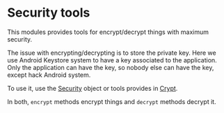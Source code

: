 # Security tools

This modules provides tools for encrypt/decrypt things with maximum security.

The issue with encrypting/decrypting is to store the private key.
Here we use Android Keystore system to have a key associated to the application.
Only the application can have the key, so nobody else can have the key,
except hack Android system.

To use it, use the [Security](../main/java/fr/jhelp/security/Security.kt)
object or tools provides in [Crypt](../main/java/fr/jhelp/security/Crypt.kt).

In both, `encrypt` methods encrypt things and `decrypt` methods decrypt it.

